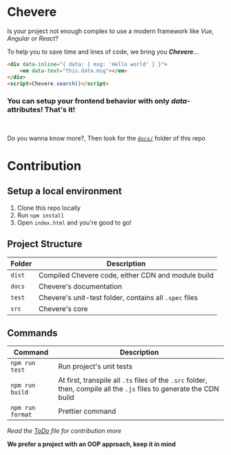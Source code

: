 Chevere
=======
Is your project not enough complex to use a modern framework like *Vue, Angular or React*?

To help you to save time and lines of code, we bring you ***Chevere***...

```html
<div data-inline="{ data: { msg: 'Hello world' } }">
    <em data-text="this.data.msg"></em>
</div>
<script>Chevere.search()</script>
```

### You can setup your frontend behavior with only *data-* attributes! That's it!

<br>

Do you wanna know more?, Then look for the [``docs/``](./docs/INDEX.md) folder of this repo

Contribution
===========

## Setup a local environment
1. Clone this repo locally
2. Run ``npm install``
3. Open `index.html` and you're good to go!

## Project Structure

| Folder        | Description |
| ------------- | ----------- |
| ``dist``      | Compiled Chevere code, either CDN and module build    |  
| `docs`        | Chevere's documentation   |
| ``test``      | Chevere's unit-test folder, contains all ``.spec`` files    |
| ``src``       | Chevere's core    |

## Commands
| Command | Description |
| ------- | ----------- |
| ``npm run test`` | Run project's unit tests |
| ``npm run build``| At first, transpile all ``.ts`` files of the ``.src`` folder, then, compile all the ``.js`` files to generate the CDN build|
|``npm run format``| Prettier command |

*Read the [ToDo](./docs/todo.md) file for contribution more*

**We prefer a project with an OOP approach, keep it in mind**